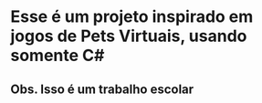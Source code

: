 # Esse é um projeto inspirado em jogos de Pets Virtuais, usando somente C#

## Obs. Isso é um trabalho escolar

<Div> 
</Div>
